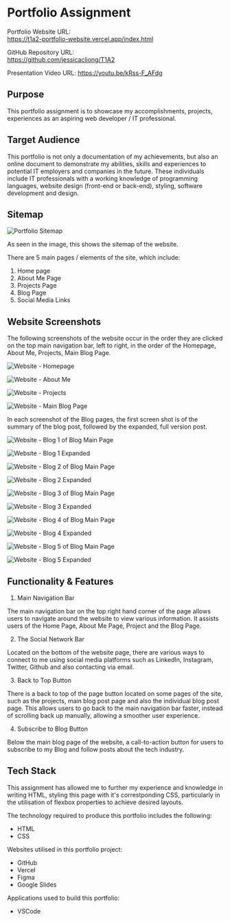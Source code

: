 # Portfolio Assignment

Portfolio Website URL:  
https://t1a2-portfolio-website.vercel.app/index.html  

GitHub Repository URL:  
https://github.com/jessicacliong/T1A2  

Presentation Video URL:
https://youtu.be/kRss-F_AFdg


## Purpose

This portfolio assignment is to showcase my accomplishments, projects, experiences as an aspiring web developer / IT professional.  

## Target Audience

This portfolio is not only a documentation of my achievements, but also an online document to demonstrate my abilities, skills and experiences to potential IT employers and companies in the future. These individuals include IT professionals with a working knowledge of programming languages, website design (front-end or back-end), styling, software development and design.


## Sitemap

![Portfolio Sitemap](/docs/T1A2_portfolio_sitemap.png) 

As seen in the image, this shows the sitemap of the website.

There are 5 main pages / elements of the site, which include:
1. Home page 
2. About Me Page
3. Projects Page
4. Blog Page
5. Social Media Links 

## Website Screenshots

The following screenshots of the website occur in the order they are clicked on the top main navigation bar, left to right, in the order of the Homepage, About Me, Projects, Main Blog Page.


![Website - Homepage](/docs/website_home_page.png) 

![Website - About Me](/docs/website_about_me.png)

![Website - Projects](/docs/website_projects.png)

![Website - Main Blog Page](/docs/website_main_blog_page.png)

In each screenshot of the Blog pages, the first screen shot is of the summary of the blog post, followed by the expanded, full version post. 

![Website - Blog 1 of Blog Main Page](/docs/website_blog_1_of_blog_main_page.png)

![Website - Blog 1 Expanded](/docs/website_blog_1_expanded.png)

![Website - Blog 2 of Blog Main Page](/docs/website_blog_2_of_blog_main_page.png)

![Website - Blog 2 Expanded](/docs/website_blog_2_expanded.png)

![Website - Blog 3 of Blog Main Page](/docs/website_blog_3_of_blog_main_page.png)

![Website - Blog 3 Expanded](/docs/website_blog_3_expanded.png)

![Website - Blog 4 of Blog Main Page](/docs/website_blog_4_of_blog_main_page.png)

![Website - Blog 4 Expanded](/docs/website_blog_4_expanded.png)

![Website - Blog 5 of Blog Main Page](/docs/website_blog_5_of_blog_main_page.png)

![Website - Blog 5 Expanded](/docs/website_blog_5_expanded.png)


## Functionality & Features

1. Main Navigation Bar

The main navigation bar on the top right hand corner of the page allows users to navigate around the website to view various information. It assists users of the Home Page, About Me Page, Project and the Blog Page.

2. The Social Network Bar

Located on the bottom of the website page, there are various ways to connect to me using social media platforms such as LinkedIn, Instagram, Twitter, Github and also contacting via email. 

3. Back to Top Button

There is a back to top of the page button located on some pages of the site, such as the projects, main blog post page and also the individual blog post page. This allows users to go back to the main navigation bar faster, instead of scrolling back up manually, allowing a smoother user experience. 

4. Subscribe to Blog Button

Below the main blog page of the website, a call-to-action button for users to subscribe to my Blog and follow posts about the tech industry.  

## Tech Stack

This assignment has allowed me to further my experience and knowledge in writing HTML, styling this page with it's correstponding CSS, particularly in the utilisation of flexbox properties to achieve desired layouts. 

The technology required to produce this portfolio includes the following:
* HTML
* CSS


Websites utilised in this portfolio project:
* GitHub
* Vercel
* Figma
* Google Slides


Applications used to build this portfolio:
* VSCode
